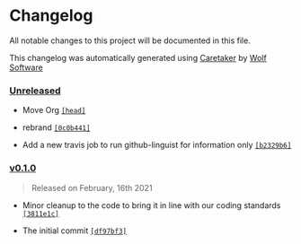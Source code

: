 # Changelog

All notable changes to this project will be documented in this file.


This changelog was automatically generated using [Caretaker](https://github.com/DevelopersToolbox/caretaker) by [Wolf Software](https://github.com/WolfSoftware)

### [Unreleased](https://github.com/BlueTeamToolbox/tcp-wrapper-multiplexer/compare/v0.1.1...HEAD)

- Move Org [`[head]`](https://github.com/BlueTeamToolbox/tcp-wrapper-multiplexer/commit/)

- rebrand [`[0c0b441]`](https://github.com/BlueTeamToolbox/tcp-wrapper-multiplexer/commit/0c0b441472dcdbb866b9e6666308d76d21bfbe16)

- Add a new travis job to run github-linguist for information only [`[b2329b6]`](https://github.com/BlueTeamToolbox/tcp-wrapper-multiplexer/commit/b2329b6104511a312dc61e8681daa633b0689cec)

### [v0.1.0](https://github.com/BlueTeamToolbox/tcp-wrapper-multiplexer/releases/v0.1.0)

> Released on February, 16th 2021

- Minor cleanup to the code to bring it in line with our coding standards [`[3811e1c]`](https://github.com/BlueTeamToolbox/tcp-wrapper-multiplexer/commit/3811e1c47478bc0ba1676db9c7149c3e97d60a3b)

- The initial commit [`[df97bf3]`](https://github.com/BlueTeamToolbox/tcp-wrapper-multiplexer/commit/df97bf33e5ab4a79a9df9f5f5f4cb3bc6381eb09)

